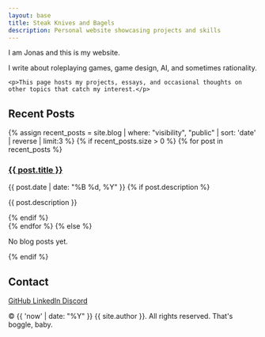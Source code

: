 ```yaml
---
layout: base
title: Steak Knives and Bagels
description: Personal website showcasing projects and skills
---
```


<section class="intro-section">
    <p>I am Jonas and this is my website.</p>
    <p>I write about roleplaying games, game design, AI, and sometimes rationality.</p>
    
    <p>This page hosts my projects, essays, and occasional thoughts on other topics that catch my interest.</p>
    
</section>

<section class="recent-posts-section">
    <h2>Recent Posts</h2>
    <div class="posts-grid">
        {% assign recent_posts = site.blog | where: "visibility", "public" | sort: 'date' | reverse | limit:3 %}
        {% if recent_posts.size > 0 %}
            {% for post in recent_posts %}
            <div class="post-card">
                <div class="post-card-content">
                    <h3><a href="{{ post.url }}">{{ post.title }}</a></h3>
                    <time datetime="{{ post.date | date_to_xmlschema }}" class="post-date">
                        {{ post.date | date: "%B %d, %Y" }}
                    </time>
                    {% if post.description %}
                    <p>{{ post.description }}</p>
                    {% endif %}
                </div>
            </div>
            {% endfor %}
        {% else %}
            <p>No blog posts yet.</p>
        {% endif %}
    </div>
</section>

<section class="contact-section">
    <h2>Contact</h2>
    <div class="contact-links">
        <a href="https://github.com/babytoad" class="social-link">
            <i class="fab fa-github"></i> GitHub
        </a>
        <a href="https://linkedin.com/in/[your-profile]" class="social-link">
            <i class="fab fa-linkedin"></i> LinkedIn
        </a>
        <a href="https://discord.com/users/[your-discord-id]" class="social-link">
            <i class="fab fa-discord"></i> Discord
        </a>
    </div>
</section>

<footer>
    <p>© {{ 'now' | date: "%Y" }} {{ site.author }}. All rights reserved. That's boggle, baby.</p>
</footer> 